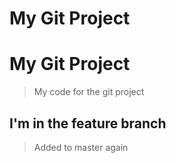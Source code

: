 # My Git Project
# My Git Project

> My code for the git project

## I'm in the feature branch

>Added to master again
